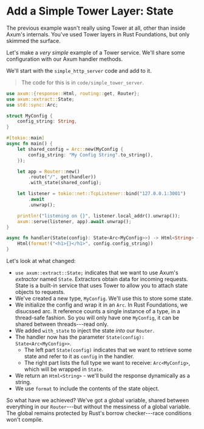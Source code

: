 # Add a Simple Tower Layer: State

The previous example wasn't really using Tower at all, other than inside Axum's internals. You've used Tower layers in Rust Foundations, but only skimmed the surface.

Let's make a *very simple* example of a Tower service. We'll share some configuration with our Axum handler methods.

We'll start with the `simple_http_server` code and add to it.

> The code for this is in `code/simple_tower_server`.

```rust
use axum::{response::Html, routing::get, Router};
use axum::extract::State;
use std::sync::Arc;

struct MyConfig {
    config_string: String,
}

#[tokio::main]
async fn main() {
    let shared_config = Arc::new(MyConfig {
        config_string: "My Config String".to_string(),
    });

    let app = Router::new()
        .route("/", get(handler))
        .with_state(shared_config);

    let listener = tokio::net::TcpListener::bind("127.0.0.1:3001")
        .await
        .unwrap();

    println!("listening on {}", listener.local_addr().unwrap());
    axum::serve(listener, app).await.unwrap();
}

async fn handler(State(config): State<Arc<MyConfig>>) -> Html<String> {
    Html(format!("<h1>{}</h1>", config.config_string))
}
```

Let's look at what changed:

* `use axum::extract::State;` indicates that we want to use Axum's *extractor* named `State`. Extractors obtain data for incoming requests. State is a built-in service that uses Tower to allow you to attach state objects to requests.
* We've created a new type, `MyConfig`. We'll use this to store some state.
* We initialize the config and wrap it in an `Arc`. In Rust Foundations, we disucssed arc. It reference counts a single instance of a type, in a thread-safe fashion. So you will only have one `MyConfig`, it can be shared between threads---read only.
* We added `with_state` to inject the state *into* our `Router`.
* The handler now has the parameter `State(config): State<Arc<MyConfig>>`.
    * The left part `State(config)` indicates that we want to retrieve some state and refer to it as `config` in the handler.
    * The right part lists the full type we want to receive: `Arc<MyConfig>`, which will be wrapped in `State`.
* We return an `Html<String>` - we'll build the response dynamically as a string.
* We use `format` to include the contents of the state object.

So what have we achieved? We've got a global variable, shared between everything in our `Router`---but without the messiness of a global variable. The global remains protected by Rust's borrow checker---race conditions won't compile.
